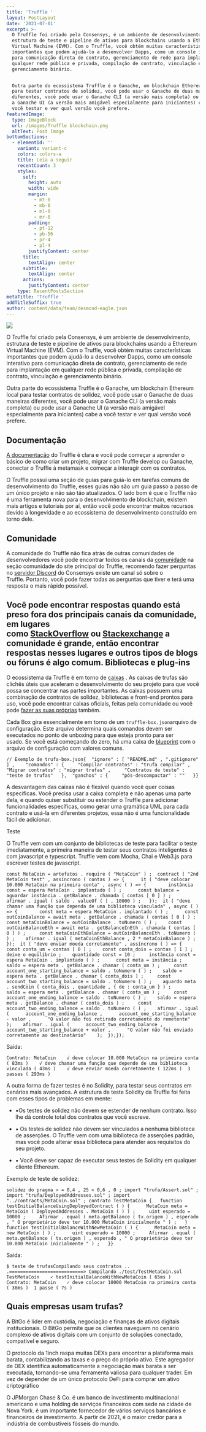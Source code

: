 ```yaml
---
title: 'Truffle '
layout: PostLayout
date: '2021-07-01'
excerpt: >-
  O Truffle foi criado pela Consensys, é um ambiente de desenvolvimento,
  estrutura de teste e pipeline de ativos para blockchains usando a Ethereum
  Virtual Machine (EVM). Com o Truffle, você obtém muitas características
  importantes que podem ajudá-lo a desenvolver Dapps, como um console interativo
  para comunicação direta de contrato, gerenciamento de rede para implantação em
  qualquer rede pública e privada, compilação de contrato, vinculação e
  gerenciamento binário.


  Outra parte do ecossistema Truffle é o Ganache, um blockchain Ethereum local
  para testar contratos de solidez, você pode usar o Ganache de duas maneiras
  diferentes, você pode usar o Ganache CLI (a versão mais completa) ou pode usar
  a Ganache UI (a versão mais amigável especialmente para iniciantes) cabe a
  você testar e ver qual versão você prefere.
featuredImage:
  type: ImageBlock
  url: /images/Truffle blockchain.png
  altText: Post Image
bottomSections:
  - elementId: ''
    variant: variant-c
    colors: colors-a
    title: Leia a seguir
    recentCount: 3
    styles:
      self:
        height: auto
        width: wide
        margin:
          - mt-0
          - mb-0
          - ml-0
          - mr-0
        padding:
          - pt-12
          - pb-56
          - pr-4
          - pl-4
        justifyContent: center
      title:
        textAlign: center
      subtitle:
        textAlign: center
      actions:
        justifyContent: center
    type: RecentPostsSection
metaTitle: 'Truffle '
addTitleSuffix: true
author: content/data/team/desmond-eagle.json
---
```

![](https://theblockchainguy.dev/static/truffle-64c064bbfcca8e0234856716ed189dca.png)

O Truffle foi criado pela Consensys, é um ambiente de desenvolvimento, estrutura de teste e pipeline de ativos para blockchains usando a Ethereum Virtual Machine (EVM). Com o Truffle, você obtém muitas características importantes que podem ajudá-lo a desenvolver Dapps, como um console interativo para comunicação direta de contrato, gerenciamento de rede para implantação em qualquer rede pública e privada, compilação de contrato, vinculação e gerenciamento binário.

Outra parte do ecossistema Truffle é o Ganache, um blockchain Ethereum local para testar contratos de solidez, você pode usar o Ganache de duas maneiras diferentes, você pode usar o Ganache CLI (a versão mais completa) ou pode usar a Ganache UI (a versão mais amigável especialmente para iniciantes) cabe a você testar e ver qual versão você prefere.

## Documentação

[A documentação](https://www.trufflesuite.com/docs/truffle/overview) do Truffle é clara e você pode começar a aprender o básico de como criar um projeto, migrar com Truffle develop ou Ganache, conectar o Truffle à metamask e começar a interagir com os contratos.

O Truffle possui uma seção de guias para guiá-lo em tarefas comuns de desenvolvimento do Truffle, esses guias não são um guia passo a passo de um único projeto e não são tão atualizados. O lado bom é que o Truffle não é uma ferramenta nova para o desenvolvimento de blockchain, existem mais artigos e tutoriais por aí, então você pode encontrar muitos recursos devido à longevidade e ao ecossistema de desenvolvimento construído em torno dele.

## Comunidade

A comunidade do Truffle não fica atrás de outras comunidades de desenvolvedores você pode encontrar todos os canais da [comunidade](https://www.trufflesuite.com/community) na seção comunidade do site principal do Truffle, recomendo fazer perguntas no [servidor Discord](https://discord.com/invite/bZwrf3x4Vs) do Consensys existe um canal só sobre o Truffle. Portanto, você pode fazer todas as perguntas que tiver e terá uma resposta o mais rápido possível.

## Você pode encontrar respostas quando está preso fora dos principais canais da comunidade, em lugares como [StackOverflow](https://stackoverflow.com/search?q=truffle) ou [Stackexchange](https://stackexchange.com/search?q=truffle) a comunidade é grande, então encontrar respostas nesses lugares e outros tipos de blogs ou fóruns é algo comum.&#xA;&#xA;Bibliotecas e plug-ins

O ecossistema da Truffle é em torno de [caixas](https://www.trufflesuite.com/boxes) . As caixas de trufas são clichês úteis que aceleram o desenvolvimento do seu projeto para que você possa se concentrar nas partes importantes. As caixas possuem uma combinação de contratos de solidez, bibliotecas e front-end prontos para uso, você pode encontrar caixas oficiais, feitas pela comunidade ou você pode [fazer as suas próprias](https://www.trufflesuite.com/docs/truffle/advanced/creating-a-truffle-box) também.

Cada Box gira essencialmente em torno de um `truffle-box.json`arquivo de configuração. Este arquivo determina quais comandos devem ser executados no ponto de unboxing para que esteja pronto para ser usado. Se você está começando do zero, há uma caixa de [blueprint](https://www.trufflesuite.com/boxes/blueprint) com o arquivo de configuração com valores comuns.

```
// Exemplo de trufa-box.json{  "ignore" : [ "README.md" , ".gitignore" ] ,    "comandos" : {     "Compilar contratos" : "trufa compilar" ,     "Migrar contratos" : "migrar trufas" ,     "Contratos de teste" : "teste de trufas"   },  "ganchos" : {     "pós-descompactar" : ""   }}
```

A desvantagem das caixas não é flexível quando você quer coisas específicas. Você precisa usar a caixa completa e não apenas uma parte dela, e quando quiser substituir ou estender o Truffle para adicionar funcionalidades específicas, como gerar uma gramática UML para cada contrato e usá-la em diferentes projetos, essa não é uma funcionalidade fácil de adicionar.

Teste

O Truffle vem com um conjunto de bibliotecas de teste para facilitar o teste imediatamente, a primeira maneira de testar seus contratos inteligentes é com javascript e typescript. Truffle vem com Mocha, Chai e Web3.js para escrever testes de javascript.

```
const MetaCoin = artefatos . require ( "MetaCoin" ) ;  contract ( "2nd MetaCoin test" , assíncrono ( contas ) => {      it ( "deve colocar 10.000 MetaCoin na primeira conta" , async ( ) => {        instância const = espera MetaCoin . implantado ( ) ;      const balance = aguardar instância . getBalance . chamada ( contas [ 0 ] ) ;     afirmar . igual ( saldo . valueOf ( ) , 10000 ) ;   });  it ( "deve chamar uma função que dependa de uma biblioteca vinculada" , async ( ) => {        const meta = espera MetaCoin . implantado ( ) ;      const outCoinBalance = await meta . getBalance . chamada ( contas [ 0 ] ) ;     const metaCoinBalance = outCoinBalance . toNumero ( ) ;    const outCoinBalanceEth = await meta . getBalanceInEth . chamada ( contas [ 0 ] ) ;     const metaCoinEthBalance = outCoinBalanceEth . toNumero ( ) ;    afirmar . igual ( metaCoinEthBalance , 2 * metaCoinBalance ) ;    });  it ( "deve enviar moeda corretamente" , assíncrono ( ) => {        const conta_um = contas [ 0 ] ;    const conta_dois = contas [ 1 ] ;    deixe o equilíbrio ;    quantidade const = 10 ;     instância const = espera MetaCoin . implantado ( ) ;      const meta = instância ;    saldo = espera meta . getBalance . chamar ( conta_um ) ;     const account_one_starting_balance = saldo . toNumero ( ) ;    saldo = espera meta . getBalance . chamar ( conta_dois ) ;     const account_two_starting_balance = saldo . toNumero ( ) ;    aguardo meta . sendCoin ( conta_dois , quantidade , { de : conta_um } ) ;      saldo = espera meta . getBalance . chamar ( conta_um ) ;     const account_one_ending_balance = saldo . toNumero ( ) ;    saldo = espera meta . getBalance . chamar ( conta_dois ) ;     const account_two_ending_balance = saldo . toNumero ( ) ;    afirmar . igual (      account_one_ending_balance ,      account_one_starting_balance - valor ,      "O valor não foi retirado corretamente do remetente"    );    afirmar . igual (      account_two_ending_balance ,      account_two_starting_balance + valor ,      "O valor não foi enviado corretamente ao destinatário"    );  });});
```

Saída:

```
Contrato: MetaCoin    √ deve colocar 10.000 MetaCoin na primeira conta ( 83ms )    √ deve chamar uma função que depende de uma biblioteca vinculada ( 43ms )    √ deve enviar moeda corretamente ( 122ms )  3 passes ( 293ms )
```

A outra forma de fazer testes é no Solidity, para testar seus contratos em cenários mais avançados. A estrutura de teste Solidity da Truffle foi feita com esses tipos de problemas em mente:

*   ▪︎Os testes de solidez não devem se estender de nenhum contrato. Isso lhe dá controle total dos contratos que você escreve.

*   ▪︎ Os testes de solidez não devem ser vinculados a nenhuma biblioteca de asserções. O Truffle vem com uma biblioteca de asserções padrão, mas você pode alterar essa biblioteca para atender aos requisitos do seu projeto.

*   ▪︎ Você deve ser capaz de executar seus testes de Solidity em qualquer cliente Ethereum.

Exemplo de teste de solidez:

```
solidez do pragma > = 0,4 , 25 < 0,6 , 0 ; import "trufa/Assert.sol" ; import "trufa/DeployedAddresses.sol" ; import "../contracts/MetaCoin.sol" ; contrato TestMetaCoin {   function testInitialBalanceUsingDeployedContract ( ) {      MetaCoin meta = MetaCoin ( DeployedAddresses . MetaCoin ( ) ) ;     uint esperado = 10000 ;     Afirmar . equal ( meta.getBalance ( tx.origem ) , esperado , " O proprietário deve ter 10.000 MetaCoin inicialmente " ) ;   }  function testInitialBalanceWithNewMetaCoin ( ) {      MetaCoin meta = new MetaCoin ( ) ;      uint esperado = 10000 ;     Afirmar . equal ( meta.getBalance ( tx.origem ) , esperado , " O proprietário deve ter 10.000 MetaCoin inicialmente " ) ;   }}
```

Saída:

```
$ teste de trufasCompilando seus contratos .. .===========================> Compilando ./test/TestMetaCoin.sol  TestMetaCoin    ✓ testInitialBalanceWithNewMetaCoin ( 65ms )  Contrato: MetaCoin    ✓ deve colocar 10000 MetaCoin na primeira conta ( 38ms )  1 passe ( 7s )
```



## **Quais empresas usam trufas?**

A BitGo é líder em custódia, negociação e finanças de ativos digitais institucionais. O BitGo permite que os clientes naveguem no cenário complexo de ativos digitais com um conjunto de soluções conectado, compatível e seguro.

O protocolo da 1inch raspa muitas DEXs para encontrar a plataforma mais barata, contabilizando as taxas e o preço do próprio ativo. Este agregador de DEX identifica automaticamente a negociação mais barata a ser executada, tornando-se uma ferramenta valiosa para qualquer trader. Em vez de depender de um único protocolo DeFi para comprar um ativo criptográfico

O JPMorgan Chase & Co. é um banco de investimento multinacional americano e uma holding de serviços financeiros com sede na cidade de Nova York. é um importante fornecedor de vários serviços bancários e financeiros de investimento. A partir de 2021, é o maior credor para a indústria de combustíveis fósseis do mundo.
